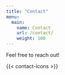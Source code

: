 ```yaml
---
title: "Contact"
menu:
  main:
    name: Contact
    url: /contact/
    weight: 100
---
```


Feel free to reach out!

{{< contact-icons >}} <!-- Rendered through a custom template in layout/shortcodes -->